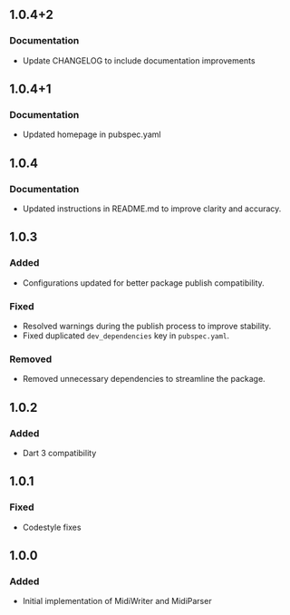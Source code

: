 ## 1.0.4+2

### Documentation
- Update CHANGELOG to include documentation improvements

## 1.0.4+1

### Documentation
- Updated homepage in pubspec.yaml

## 1.0.4

### Documentation
- Updated instructions in README.md to improve clarity and accuracy.

## 1.0.3

### Added
- Configurations updated for better package publish compatibility.

### Fixed
- Resolved warnings during the publish process to improve stability.
- Fixed duplicated `dev_dependencies` key in `pubspec.yaml`.

### Removed
- Removed unnecessary dependencies to streamline the package.

## 1.0.2

### Added
- Dart 3 compatibility

## 1.0.1

### Fixed
- Codestyle fixes

## 1.0.0

### Added
- Initial implementation of MidiWriter and MidiParser
